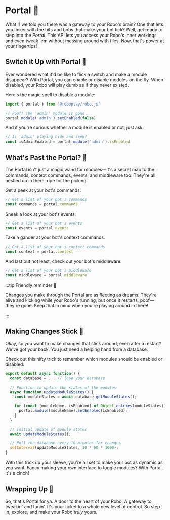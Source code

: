 # Portal 🌌

What if we told you there was a gateway to your Robo's brain? One that lets you tinker with the bits and bobs that make your bot tick? Well, get ready to step into the _Portal_. This API lets you access your Robo's inner workings and even tweak 'em without messing around with files. Now, that's power at your fingertips!

## Switch it Up with Portal 🔄

Ever wondered what it'd be like to flick a switch and make a module disappear? With Portal, you can enable or disable modules on the fly. When disabled, your Robo will play dumb as if they never existed.

Here's the magic spell to disable a module:

```javascript showLineNumbers
import { portal } from '@roboplay/robo.js'

// Poof! The 'admin' module is gone
portal.module('admin').setEnabled(false)
```

And if you're curious whether a module is enabled or not, just ask:

```javascript
// Is 'admin' playing hide and seek?
const isAdminEnabled = portal.module('admin').isEnabled
```

## What's Past the Portal? 🎁

The Portal isn't just a magic wand for modules—it's a secret map to the commands, context commands, events, and middleware too. They're all nestled up in there, ripe for the picking.

Get a peek at your bot's commands:

```javascript
// Get a list of your bot's commands
const commands = portal.commands
```

Sneak a look at your bot's events:

```javascript
// Get a list of your bot's events
const events = portal.events
```

Take a gander at your bot's context commands:

```javascript
// Get a list of your bot's context commands
const context = portal.context
```

And last but not least, check out your bot's middleware:

```javascript
// Get a list of your bot's middleware
const middleware = portal.middleware
```

:::tip Friendly reminder 🔔

Changes you make through the Portal are as fleeting as dreams. They're alive and kicking while your Robo's running, but once it restarts, poof—they're gone. Keep that in mind when you're playing around in there!

:::

## Making Changes Stick 🧠

Okay, so you want to make changes that stick around, even after a restart? We've got your back. You just need a helping hand from a database.

Check out this nifty trick to remember which modules should be enabled or disabled:

```javascript showLineNumbers title="/src/events/_start.js" {9}
export default async function() {
  const database = ... // load your database

  // Function to update the states of the modules
  async function updateModuleStates() {
    const moduleStates = await database.getModuleStates();

    for (const [moduleName, isEnabled] of Object.entries(moduleStates)) {
      portal.module(moduleName).setEnabled(isEnabled);
    }
  }

  // Initial update of module states
  await updateModuleStates();

  // Poll the database every 10 minutes for changes
  setInterval(updateModuleStates, 10 * 60 * 1000);
}
```

With this trick up your sleeve, you're all set to make your bot as dynamic as you want. Fancy making your own interface to toggle modules? With Portal, it's a cinch!

## Wrapping Up 🎀

So, that's Portal for ya. A door to the heart of your Robo. A gateway to tweakin' and tunin'. It's your ticket to a whole new level of control. So step in, explore, and make your Robo _truly_ yours.
